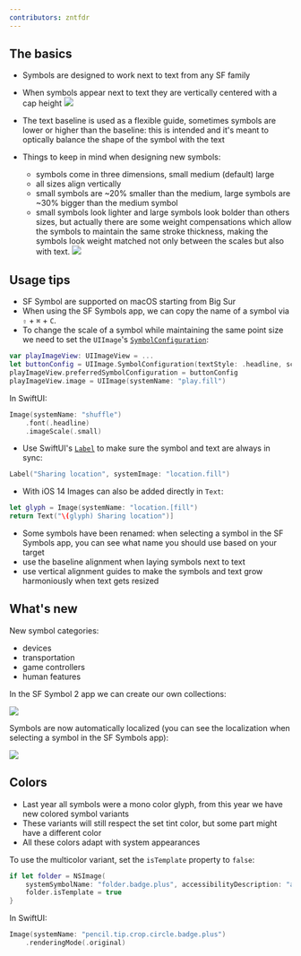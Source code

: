 ```yaml
---
contributors: zntfdr
---
```


## The basics

- Symbols are designed to work next to text from any SF family
- When symbols appear next to text they are vertically centered with a cap height
![][capHeightImage]

- The text baseline is used as a flexible guide, sometimes symbols are lower or higher than the baseline: this is intended and it's meant to optically balance the shape of the symbol with the text
- Things to keep in mind when designing new symbols:
  - symbols come in three dimensions, small medium (default) large
  - all sizes align vertically
  - small symbols are ~20% smaller than the medium, large symbols are ~30% bigger than the medium symbol
  - small symbols look lighter and large symbols look bolder than others sizes, but actually there are some weight compensations which allow the symbols to maintain the same stroke thickness, making the symbols look weight matched not only between the scales but also with text. 
![][thicknessImage]

## Usage tips

- SF Symbol are supported on macOS starting from Big Sur
- When using the SF Symbols app, we can copy the name of a symbol via  `⇧` + `⌘` + `C`.
- To change the scale of a symbol while maintaining the same point size we need to set the `UIImage`'s [`SymbolConfiguration`][SymbolConfiguration]:

```swift
var playImageView: UIImageView = ...
let buttonConfig = UIImage.SymbolConfiguration(textStyle: .headline, scale: .small)
playImageView.preferredSymbolConfiguration = buttonConfig
playImageView.image = UIImage(systemName: "play.fill")
```

In SwiftUI:

```swift
Image(systemName: "shuffle")
    .font(.headline)
    .imageScale(.small)
```

- Use SwiftUI's [`Label`][Label] to make sure the symbol and text are always in sync:

```swift
Label("Sharing location", systemImage: "location.fill")
```

- With iOS 14 Images can also be added directly in `Text`: 

```swift
let glyph = Image(systemName: "location.[fill")
return Text("\(glyph) Sharing location")]
```

- Some symbols have been renamed: when selecting a symbol in the SF Symbols app, you can see what name you should use based on your target
- use the baseline alignment when laying symbols next to text
- use vertical alignment guides to make the symbols and text grow harmoniously when text gets resized

## What's new

New symbol categories:

- devices
- transportation
- game controllers
- human features

In the SF Symbol 2 app we can create our own collections:

![][collectionImage]

Symbols are now automatically localized (you can see the localization when selecting a symbol in the SF Symbols app):

![][localeImage]

## Colors

- Last year all symbols were a mono color glyph, from this year we have new colored symbol variants 
- These variants will still respect the set tint color, but some part might have a different color
- All these colors adapt with system appearances

To use the multicolor variant, set the `isTemplate` property to `false`:

```swift
if let folder = NSImage(
    systemSymbolName: "folder.badge.plus", accessibilityDescription: "add folder") {
    folder.isTemplate = true
}
```

In SwiftUI:

```swift
Image(systemName: "pencil.tip.crop.circle.badge.plus")
    .renderingMode(.original)
```

[SymbolConfiguration]: https://developer.apple.com/documentation/uikit/uiimage/symbolconfiguration
[Label]: https://developer.apple.com/documentation/swiftui/label

[capHeightImage]: ../../../images/notes/wwdc20/10207/capHeight.png
[thicknessImage]: ../../../images/notes/wwdc20/10207/thickness.png
[collectionImage]: ../../../images/notes/wwdc20/10207/collection.png
[localeImage]: ../../../images/notes/wwdc20/10207/locale.png
